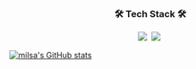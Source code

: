 <h3 align="center">🛠 Tech Stack 🛠</h3>
<p align="center">
  <img src="https://img.shields.io/badge/C++-00599C?style=flat-square&logo=C%2B%2B&logoColor=white"/></a>&nbsp 
  <img src="https://img.shields.io/badge/Swift-FA7343?style=flat-square&logo=Swift%2B%2B&logoColor=white"/></a>&nbsp 
</p>

[![milsa's GitHub stats](https://github-readme-stats.vercel.app/api?username=milsakim)](https://github.com/anuraghazra/github-readme-stats)
